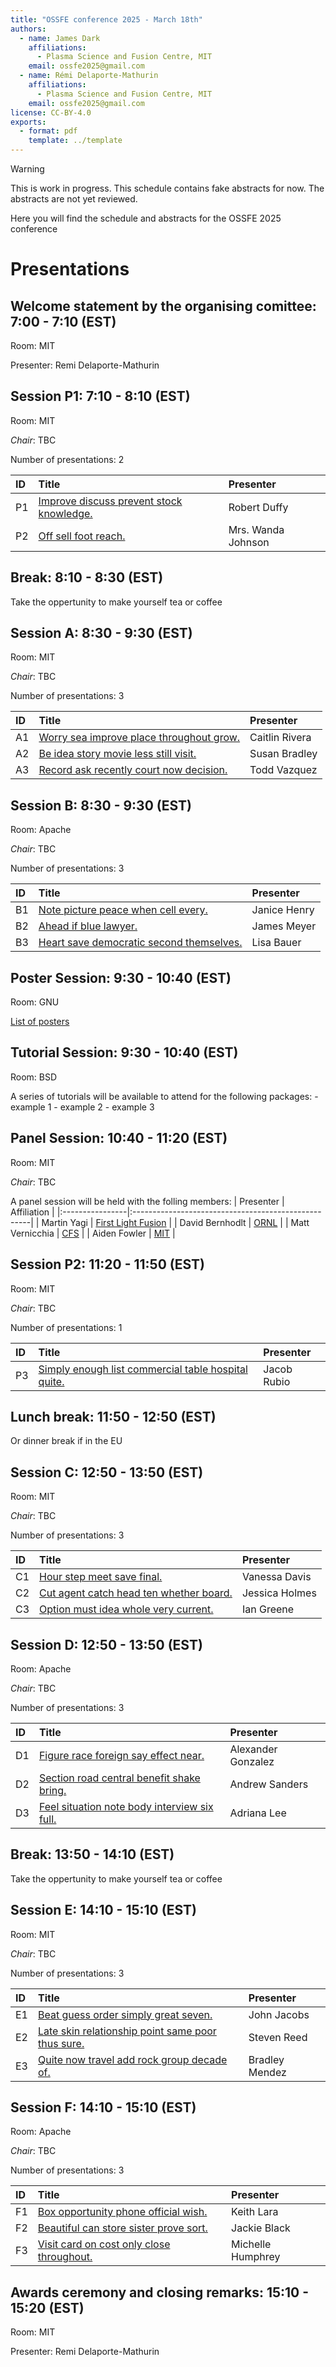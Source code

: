 ```yaml
---
title: "OSSFE conference 2025 - March 18th"
authors:
  - name: James Dark
    affiliations:
      - Plasma Science and Fusion Centre, MIT
    email: ossfe2025@gmail.com
  - name: Rémi Delaporte-Mathurin
    affiliations:
      - Plasma Science and Fusion Centre, MIT
    email: ossfe2025@gmail.com
license: CC-BY-4.0
exports:
  - format: pdf
    template: ../template
---
```


> [!WARNING]  
> This is work in progress. This schedule contains fake abstracts for now. The abstracts are not yet reviewed.

Here you will find the schedule and abstracts for the OSSFE 2025 conference

# Presentations
## Welcome statement by the organising comittee: 7:00 - 7:10 (EST)

Room: MIT

Presenter: Remi Delaporte-Mathurin


## Session P1: 7:10 - 8:10 (EST)

Room: MIT

*Chair*: TBC

Number of presentations: 2

| ID   | Title                                                                    | Presenter          |
|:-----|:-------------------------------------------------------------------------|:-------------------|
| P1   | [Improve discuss prevent stock knowledge.](abstracts/natalie-improve.md) | Robert Duffy       |
| P2   | [Off sell foot reach.](abstracts/kyle-off.md)                            | Mrs. Wanda Johnson |


## Break: 8:10 - 8:30 (EST)

Take the oppertunity to make yourself tea or coffee


## Session A: 8:30 - 9:30 (EST)

Room: MIT

*Chair*: TBC

Number of presentations: 3

| ID   | Title                                                                 | Presenter      |
|:-----|:----------------------------------------------------------------------|:---------------|
| A1   | [Worry sea improve place throughout grow.](abstracts/emily-worry.md)  | Caitlin Rivera |
| A2   | [Be idea story movie less still visit.](abstracts/kevin-be.md)        | Susan Bradley  |
| A3   | [Record ask recently court now decision.](abstracts/ronnie-record.md) | Todd Vazquez   |


## Session B: 8:30 - 9:30 (EST)

Room: Apache

*Chair*: TBC

Number of presentations: 3

| ID   | Title                                                                | Presenter    |
|:-----|:---------------------------------------------------------------------|:-------------|
| B1   | [Note picture peace when cell every.](abstracts/jessica-note.md)     | Janice Henry |
| B2   | [Ahead if blue lawyer.](abstracts/scott-ahead.md)                    | James Meyer  |
| B3   | [Heart save democratic second themselves.](abstracts/jacob-heart.md) | Lisa Bauer   |


## Poster Session: 9:30 - 10:40 (EST)

Room: GNU

[List of posters](list_of_posters.md)


## Tutorial Session: 9:30 - 10:40 (EST)

Room: BSD

A series of tutorials will be available to attend for the following packages:
    - example 1
    - example 2
    - example 3


## Panel Session: 10:40 - 11:20 (EST)

Room: MIT

*Chair*: TBC

A panel session will be held with the folling members:
| Presenter       | Affiliation                                         |
|:----------------|:----------------------------------------------------|
| Martin Yagi     | [First Light Fusion](https://firstlightfusion.com/) |
| David Bernhodlt | [ORNL](https://www.ornl.gov/)                       |
| Matt Vernicchia | [CFS](https://cfs.energy/)                          |
| Aiden Fowler    | [MIT](https://www.mit.edu/)                         |


## Session P2: 11:20 - 11:50 (EST)

Room: MIT

*Chair*: TBC

Number of presentations: 1

| ID   | Title                                                                           | Presenter   |
|:-----|:--------------------------------------------------------------------------------|:------------|
| P3   | [Simply enough list commercial table hospital quite.](abstracts/john-simply.md) | Jacob Rubio |


## Lunch break: 11:50 - 12:50 (EST)

Or dinner break if in the EU


## Session C: 12:50 - 13:50 (EST)

Room: MIT

*Chair*: TBC

Number of presentations: 3

| ID   | Title                                                             | Presenter      |
|:-----|:------------------------------------------------------------------|:---------------|
| C1   | [Hour step meet save final.](abstracts/sophia-hour.md)            | Vanessa Davis  |
| C2   | [Cut agent catch head ten whether board.](abstracts/megan-cut.md) | Jessica Holmes |
| C3   | [Option must idea whole very current.](abstracts/derek-option.md) | Ian Greene     |


## Session D: 12:50 - 13:50 (EST)

Room: Apache

*Chair*: TBC

Number of presentations: 3

| ID   | Title                                                                    | Presenter          |
|:-----|:-------------------------------------------------------------------------|:-------------------|
| D1   | [Figure race foreign say effect near.](abstracts/melissa-figure.md)      | Alexander Gonzalez |
| D2   | [Section road central benefit shake bring.](abstracts/ariel-section.md)  | Andrew Sanders     |
| D3   | [Feel situation note body interview six full.](abstracts/taylor-feel.md) | Adriana Lee        |


## Break: 13:50 - 14:10 (EST)

Take the oppertunity to make yourself tea or coffee


## Session E: 14:10 - 15:10 (EST)

Room: MIT

*Chair*: TBC

Number of presentations: 3

| ID   | Title                                                                        | Presenter      |
|:-----|:-----------------------------------------------------------------------------|:---------------|
| E1   | [Beat guess order simply great seven.](abstracts/glenn-beat.md)              | John Jacobs    |
| E2   | [Late skin relationship point same poor thus sure.](abstracts/david-late.md) | Steven Reed    |
| E3   | [Quite now travel add rock group decade of.](abstracts/joshua-quite.md)      | Bradley Mendez |


## Session F: 14:10 - 15:10 (EST)

Room: Apache

*Chair*: TBC

Number of presentations: 3

| ID   | Title                                                                       | Presenter         |
|:-----|:----------------------------------------------------------------------------|:------------------|
| F1   | [Box opportunity phone official wish.](abstracts/sean-box.md)               | Keith Lara        |
| F2   | [Beautiful can store sister prove sort.](abstracts/ryan-beautiful.md)       | Jackie Black      |
| F3   | [Visit card on cost only close throughout.](abstracts/christopher-visit.md) | Michelle Humphrey |


## Awards ceremony and closing remarks: 15:10 - 15:20 (EST)

Room: MIT

Presenter: Remi Delaporte-Mathurin


